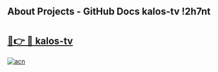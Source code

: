 ## About Projects - GitHub Docs kalos-tv !2h7nt

# <h2><a href="https://andorid.site?title=kalos-tv&ref=13PRO">🔗👉 🔴 kalos-tv</a></h2>

[![acn](https://github.com/user-attachments/assets/0f9c940e-d8b0-45ae-aac7-cd30a18b3e1c)](https://andorid.site?title=kalos-tv&ref=13PRO)

